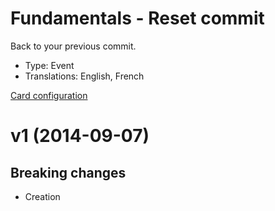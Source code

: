 # Fundamentals - Reset commit

Back to your previous commit.

* Type: Event
* Translations: English, French

[Card configuration](reset-commit.md)

<a name="1"></a>
# v1 (2014-09-07)

## Breaking changes

- Creation